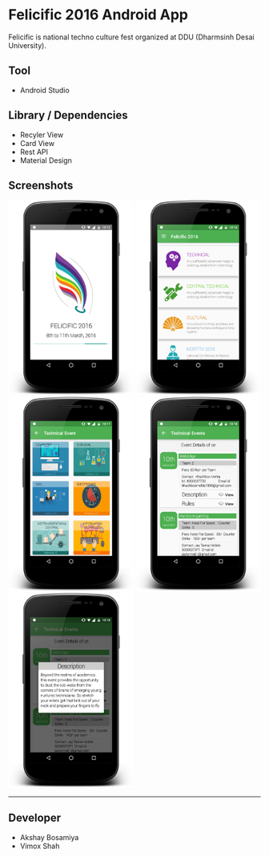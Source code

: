# Felicific 2016 Android App

Felicific is national techno culture fest organized at DDU (Dharmsinh Desai University). 

## Tool
* Android Studio

## Library / Dependencies 
* Recyler View
* Card View
* Rest API
* Material Design

	
## Screenshots
<p align="centre">
  <img src="/ScreenShots/1.png " width="250"/>
  <img src="/ScreenShots/2.png" width="250"/>
  <img src="/ScreenShots/3.png" width="250"/>
  <img src="/ScreenShots/4.png" width="250"/>
  <img src="/ScreenShots/5.png" width="250"/>
</p>

----------

## Developer 
- Akshay Bosamiya 
- Vimox Shah


